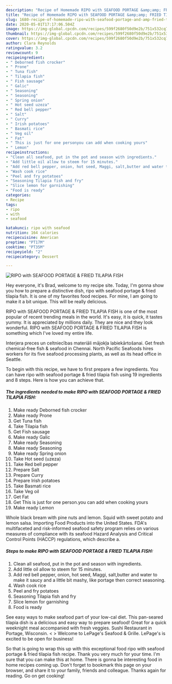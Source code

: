```yaml
---
description: "Recipe of Homemade RIPO with SEAFOOD PORTAGE &amp;amp; FRIED TILAPIA FISH"
title: "Recipe of Homemade RIPO with SEAFOOD PORTAGE &amp;amp; FRIED TILAPIA FISH"
slug: 1680-recipe-of-homemade-ripo-with-seafood-portage-and-amp-fried-tilapia-fish
date: 2020-05-01T17:17:06.504Z
image: https://img-global.cpcdn.com/recipes/599f2680f50d9e2b/751x532cq70/ripo-with-seafood-portage-fried-tilapia-fish-recipe-main-photo.jpg
thumbnail: https://img-global.cpcdn.com/recipes/599f2680f50d9e2b/751x532cq70/ripo-with-seafood-portage-fried-tilapia-fish-recipe-main-photo.jpg
cover: https://img-global.cpcdn.com/recipes/599f2680f50d9e2b/751x532cq70/ripo-with-seafood-portage-fried-tilapia-fish-recipe-main-photo.jpg
author: Clara Reynolds
ratingvalue: 3.2
reviewcount: 9
recipeingredient:
- " Deborned fish crocker"
- " Prone"
- " Tuna fish"
- " Tilapia fish"
- " Fish sausage"
- " Galic"
- " Seasoning"
- " Seasoning"
- " Spring onion"
- " Hot seed uzeza"
- " Red bell pepper"
- " Salt"
- " Curry"
- " Irish potatoes"
- " Basmati rice"
- " Veg oil"
- " Fat"
- " This is just for one personyou can add when cooking yours"
- " Lemon"
recipeinstructions:
- "Clean all seafood, put in the pot and season with ingredients."
- "Add little oil allow to steem for 15 minutes."
- "Add red bell pepper, onion, hot seed, Maggi, salt,butter and water to make it saucy and a little bit mashy, like portage then correct seasoning."
- "Wash cook rice"
- "Peel and fry potatoes"
- "Seasoning Tilapia fish and fry"
- "Slice lemon for garnishing"
- "Food is ready"
categories:
- Recipe
tags:
- ripo
- with
- seafood

katakunci: ripo with seafood 
nutrition: 164 calories
recipecuisine: American
preptime: "PT17M"
cooktime: "PT35M"
recipeyield: "2"
recipecategory: Dessert

---
```



![RIPO with SEAFOOD PORTAGE &amp; FRIED TILAPIA FISH](https://img-global.cpcdn.com/recipes/599f2680f50d9e2b/751x532cq70/ripo-with-seafood-portage-fried-tilapia-fish-recipe-main-photo.jpg)

Hey everyone, it's Brad, welcome to my recipe site. Today, I'm gonna show you how to prepare a distinctive dish, ripo with seafood portage &amp; fried tilapia fish. It is one of my favorites food recipes. For mine, I am going to make it a bit unique. This will be really delicious.

RIPO with SEAFOOD PORTAGE &amp; FRIED TILAPIA FISH is one of the most popular of recent trending meals in the world. It's easy, it is quick, it tastes yummy. It is appreciated by millions daily. They are nice and they look wonderful. RIPO with SEAFOOD PORTAGE &amp; FRIED TILAPIA FISH is something which I've loved my entire life.

Interjera preces un celtniecības materiāli mājokļa labiekārtošanai. Get fresh chemical-free fish &amp; seafood in Chennai. North Pacific Seafoods hires workers for its five seafood processing plants, as well as its head office in Seattle.


To begin with this recipe, we have to first prepare a few ingredients. You can have ripo with seafood portage &amp; fried tilapia fish using 19 ingredients and 8 steps. Here is how you can achieve that.

<!--inarticleads1-->

##### The ingredients needed to make RIPO with SEAFOOD PORTAGE &amp; FRIED TILAPIA FISH:

1. Make ready  Deborned fish crocker
1. Make ready  Prone
1. Get  Tuna fish
1. Take  Tilapia fish
1. Get  Fish sausage
1. Make ready  Galic
1. Make ready  Seasoning
1. Make ready  Seasoning
1. Make ready  Spring onion
1. Take  Hot seed (uzeza)
1. Take  Red bell pepper
1. Prepare  Salt
1. Prepare  Curry
1. Prepare  Irish potatoes
1. Take  Basmati rice
1. Take  Veg oil
1. Get  Fat
1. Get  This is just for one person.you can add when cooking yours
1. Make ready  Lemon


Whole black bream with pine nuts and lemon. Squid with sweet potato and lemon salsa. Importing Food Products into the United States. FDA&#39;s multifaceted and risk-informed seafood safety program relies on various measures of compliance with its seafood Hazard Analysis and Critical Control Points (HACCP) regulations, which describe a. 

<!--inarticleads2-->

##### Steps to make RIPO with SEAFOOD PORTAGE &amp; FRIED TILAPIA FISH:

1. Clean all seafood, put in the pot and season with ingredients.
1. Add little oil allow to steem for 15 minutes.
1. Add red bell pepper, onion, hot seed, Maggi, salt,butter and water to make it saucy and a little bit mashy, like portage then correct seasoning.
1. Wash cook rice
1. Peel and fry potatoes
1. Seasoning Tilapia fish and fry
1. Slice lemon for garnishing
1. Food is ready


See easy ways to make seafood part of your low-cal diet. This pan-seared tilapia dish is a delicious and easy way to prepare seafood! Great for a quick weeknight meal accompanied with fresh veggies. Sushi Restaurant in Portage, Wisconsin. &lt; &gt; Welcome to LePage&#39;s Seafood &amp; Grille. LePage&#39;s is excited to be open for business! 

So that is going to wrap this up with this exceptional food ripo with seafood portage &amp; fried tilapia fish recipe. Thank you very much for your time. I'm sure that you can make this at home. There is gonna be interesting food in home recipes coming up. Don't forget to bookmark this page on your browser, and share it to your family, friends and colleague. Thanks again for reading. Go on get cooking!
